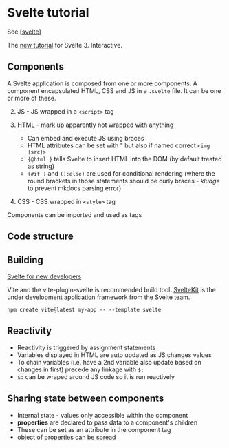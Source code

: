 # Svelte tutorial
 
See [[svelte]]

The [new tutorial](https://svelte.dev/tutorial/basics) for Svelte 3. Interactive.

## Components

A Svelte application is composed from one or more components. A component encapsulated HTML, CSS and JS in a `.svelte` file. It can be one or more of these.

2. JS - JS wrapped in a `<script>` tag
1. HTML - mark up apparently not wrapped with anything

    - Can embed and execute JS using braces
	- HTML attributes can be set with " but also if named correct `<img {src}>`
	- `{@html }` tells Svelte to insert HTML into the DOM (by default treated as string)
	- `(#if )` and `():else)` are used for conditional rendering (where the round brackets in those statements should be curly braces - _kludge_ to prevent mkdocs parsing error)
3. CSS - CSS wrapped in `<style>` tag

Components can be imported and used as tags

## Code structure


## Building

[Svelte for new developers](https://svelte.dev/blog/svelte-for-new-developers)

Vite and the vite-plugin-svelte is recommended build tool. [SvelteKit](https://kit.svelte.dev/) is the under development application framework from the Svelte team.

```npm create vite@latest my-app -- --template svelte```

## Reactivity

- Reactivity is triggered by assignment statements
- Variables displayed in HTML are auto updated as JS changes values
- To chain variables (i.e. have a 2nd variable also update based on changes in first) precede any linkage with ```$:```
- ```$:``` can be wraped around JS code so it is run reactively

## Sharing state between components

- Internal state - values only accessible within the component
- **properties** are declared to pass data to a component's children
- These can be set as an attribute in the component tag
- object of properties can [be spread](https://svelte.dev/tutorial/spread-props)

[//begin]: # "Autogenerated link references for markdown compatibility"
[svelte]: svelte "Svelte"
[//end]: # "Autogenerated link references"